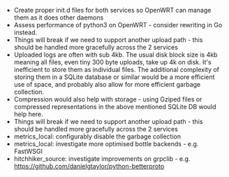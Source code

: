 
* Create proper init.d files for both services so OpenWRT can manage them as it does other daemons
* Assess performance of python3 on OpenWRT - consider rewriting in Go instead.
* Things will break if we need to support another upload path - this should be handled more gracefully across the 2 services
* Uploaded logs are often with sub 4kb. The usual disk block size is 4kb meaning all files, even tiny 300 byte uploads, take up 4k on disk. It's inefficient to store them as individual files. The additional complexity of storing them in a SQLite database or similar would be a more efficient use of space, and probably also allow for more efficient garbage collection.
* Compression would also help with storage - using Gziped files or compressed representations in the above mentioned SQLite DB would help here.
* Things will break if we need to support another upload path - this should be handled more gracefully across the 2 services
* metrics_local: configurably disable the garbage collection
* metrics_local: investigate more optimised bottle backends - e.g. FastWSGI
* hitchhiker_source: investigate improvements on grpclib - e.g. https://github.com/danielgtaylor/python-betterproto
